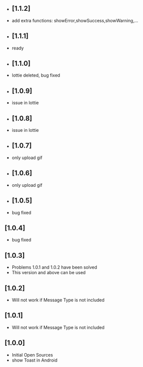 - ## [1.1.2]

- add extra functions: showError,showSuccess,showWarning,...

- ## [1.1.1]

- ready

- ## [1.1.0]

- lottie deleted, bug fixed

- ## [1.0.9]

- issue in lottie

- ## [1.0.8]

- issue in lottie

- ## [1.0.7]

- only upload gif

- ## [1.0.6]

- only upload gif

- ## [1.0.5]

- bug fixed

## [1.0.4]

- bug fixed

## [1.0.3]

- Problems 1.0.1 and 1.0.2 have been solved 
- This version and above can be used

## [1.0.2]

- Will not work if Message Type is not included

## [1.0.1]

- Will not work if Message Type is not included

## [1.0.0]

- Initial Open Sources
- show Toast in Android
